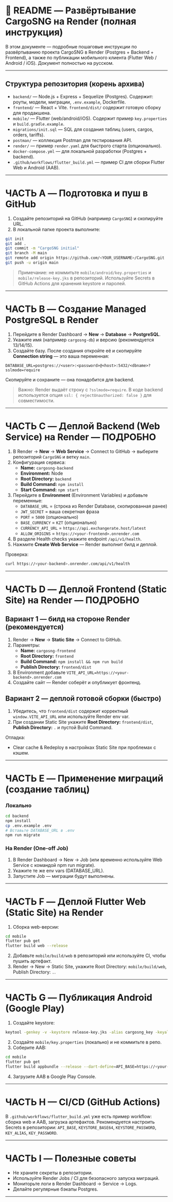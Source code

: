
# 📘 README — Развёртывание CargoSNG на Render (полная инструкция)

В этом документе — подробные пошаговые инструкции по развёртыванию проекта CargoSNG в Render (Postgres + Backend + Frontend),
а также по публикации мобильного клиента (Flutter Web / Android / iOS).
Документ полностью на русском.

---

## Структура репозитория (корень архива)
- `backend/` — Node.js + Express + Sequelize (Postgres). Содержит: роуты, модели, миграции, `.env.example`, Dockerfile.
- `frontend/` — React + Vite. `frontend/dist/` содержит готовую сборку для продакшена.
- `mobile/` — Flutter (web/android/iOS). Содержит пример `key.properties` и `build.gradle.example`.
- `migrations/init.sql` — SQL для создания таблиц (users, cargos, orders, tariffs).
- `postman/` — коллекция Postman для тестирования API.
- `render/` — пример `render.yaml` для быстрого старта (опционально).
- `docker-compose.yml` — для локальной разработки (Postgres + backend).
- `.github/workflows/flutter_build.yml` — пример CI для сборки Flutter Web и Android (AAB).

---

# ЧАСТЬ A — Подготовка и пуш в GitHub

1. Создайте репозиторий на GitHub (например `CargoSNG`) и скопируйте URL.
2. В локальной папке проекта выполните:
```bash
git init
git add .
git commit -m "CargoSNG initial"
git branch -M main
git remote add origin https://github.com/<YOUR_USERNAME>/CargoSNG.git
git push -u origin main
```
> Примечание: не коммитьте `mobile/android/key.properties` и `mobile/release-key.jks` в репозиторий. Используйте Secrets в GitHub Actions для хранения keystore и паролей.

---

# ЧАСТЬ B — Создание Managed PostgreSQL в Render

1. Перейдите в Render Dashboard → **New** → **Database** → **PostgreSQL**.
2. Укажите имя (например `cargosng-db`) и версию (рекомендуется 13/14/15).
3. Создайте базу. После создания откройте её и скопируйте **Connection string** — это ваша переменная:
```
DATABASE_URL=postgres://<user>:<password>@<host>:5432/<dbname>?sslmode=require
```
Скопируйте и сохраните — она понадобится для backend.

> Важно: Render выдаёт строку с `?sslmode=require`. В коде backend используется опция `ssl: { rejectUnauthorized: false }` для совместимости.

---

# ЧАСТЬ C — Деплой Backend (Web Service) на Render — ПОДРОБНО

1. В Render → **New** → **Web Service** → Connect to GitHub → выберите репозиторий `CargoSNG` и ветку `main`.
2. Конфигурация сервиса:
   - **Name:** `cargosng-backend`
   - **Environment:** Node
   - **Root Directory:** `backend`
   - **Build Command:** `npm install`
   - **Start Command:** `npm start`
3. Перейдите в **Environment** (Environment Variables) и добавьте переменные:
   - `DATABASE_URL` = (строка из Render Database, скопированная ранее)
   - `JWT_SECRET` = ваша секретная фраза
   - `PORT` = `5000` (опционально)
   - `BASE_CURRENCY` = `KZT` (опционально)
   - `CURRENCY_API_URL` = `https://api.exchangerate.host/latest`
   - `ALLOW_ORIGINS` = `https://<your-frontend>.onrender.com`
4. В разделе Health checks укажите endpoint `/api/v1/health`.
5. Нажмите **Create Web Service** — Render выполнит билд и деплой.

Проверка:
```bash
curl https://<your-backend>.onrender.com/api/v1/health
```

---

# ЧАСТЬ D — Деплой Frontend (Static Site) на Render — ПОДРОБНО

## Вариант 1 — билд на стороне Render (рекомендуется)
1. Render → **New** → **Static Site** → Connect to GitHub.
2. Параметры:
   - **Name:** `cargosng-frontend`
   - **Root Directory:** `frontend`
   - **Build Command:** `npm install && npm run build`
   - **Publish Directory:** `frontend/dist`
3. В Environment добавьте `VITE_API_URL=https://<your-backend>.onrender.com`
4. Создайте сайт — Render соберёт и опубликует фронтенд.

## Вариант 2 — деплой готовой сборки (быстро)
1. Убедитесь, что `frontend/dist` содержит корректный `window.VITE_API_URL` или используйте Render env var.
2. При создании Static Site укажите **Root Directory:** `frontend/dist`, **Publish Directory:** `.` и пустой Build Command.

Отладка:
- Clear cache & Redeploy в настройках Static Site при проблемах с кэшем.

---

# ЧАСТЬ E — Применение миграций (создание таблиц)

### Локально
```bash
cd backend
npm install
cp .env.example .env
# Вставьте DATABASE_URL в .env
npm run migrate
```

### На Render (One-off Job)
1. В Render Dashboard → New → Job (или временно используйте Web Service с командой npm run migrate).
2. Укажите те же env vars (DATABASE_URL).
3. Запустите Job — миграции будут выполнены.

---

# ЧАСТЬ F — Деплой Flutter Web (Static Site) на Render

1. Сборка web-версии:
```bash
cd mobile
flutter pub get
flutter build web --release
```
2. Добавьте `mobile/build/web` в репозиторий или используйте CI, чтобы пушить артефакт.
3. Render → New → Static Site, укажите Root Directory: `mobile/build/web`, Publish Directory: `.`.

---

# ЧАСТЬ G — Публикация Android (Google Play)

1. Создайте keystore:
```bash
keytool -genkey -v -keystore release-key.jks -alias cargosng_key -keyalg RSA -keysize 2048 -validity 10000
```
2. Создайте `mobile/key.properties` (локально) и не коммитьте в репо.
3. Соберите AAB:
```bash
cd mobile
flutter pub get
flutter build appbundle --release --dart-define=API_BASE=https://<your-backend>.onrender.com
```
4. Загрузите AAB в Google Play Console.

---

# ЧАСТЬ H — CI/CD (GitHub Actions)

В `.github/workflows/flutter_build.yml` уже есть пример workflow: сборка web и AAB, загрузка артефактов.
Рекомендуется настроить Secrets в репозитории: `API_BASE`, `KEYSTORE_BASE64`, `KEYSTORE_PASSWORD`, `KEY_ALIAS`, `KEY_PASSWORD`.

---

# ЧАСТЬ I — Полезные советы

- Не храните секреты в репозитории.
- Используйте Render Jobs / CI для безопасного запуска миграций.
- Мониторьте логи в Render Dashboard → Service → Logs.
- Делайте регулярные бэкапы Postgres.

---
